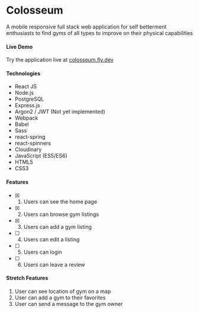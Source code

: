 # Colosseum
A mobile responsive full stack web application for self betterment enthusiasts to find gyms of all types to improve on their physical capabilities

#### Live Demo
Try the application live at [colosseum.fly.dev](https://colosseum.fly.dev)

#### Technologies
* React JS
* Node.js
* PostgreSQL
* Express.js
* Argon2 / JWT (Not yet implemented)
* Webpack
* Babel
* Sass
* react-spring
* react-spinners
* Cloudinary
* JavaScript (ES5/ES6)
* HTML5
* CSS3

#### Features
- [x] 1. Users can see the home page
- [x] 2. Users can browse gym listings
- [x] 3. Users can add a gym listing
- [ ] 4. Users can edit a listing
- [ ] 5. Users can login
- [ ] 6. Users can leave a review

#### Stretch Features
1. User can see location of gym on a map
2. User can add a gym to their favorites
3. User can send a message to the gym owner
